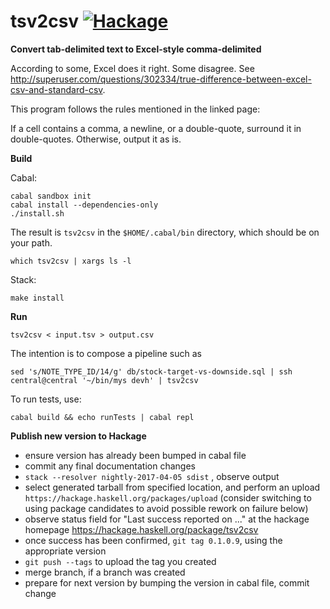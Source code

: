 # tsv2csv [![Hackage](https://img.shields.io/hackage/v/tsv2csv.svg)](https://hackage.haskell.org/package/tsv2csv) 

**Convert tab-delimited text to Excel-style comma-delimited**

According to some, Excel does it right. Some disagree. See
http://superuser.com/questions/302334/true-difference-between-excel-csv-and-standard-csv.

This program follows the rules mentioned in the linked page:

If a cell contains a comma, a newline, or a double-quote, surround it in double-quotes.
Otherwise, output it as is.

**Build**

Cabal:

```
cabal sandbox init
cabal install --dependencies-only
./install.sh
```

The result is `tsv2csv` in the `$HOME/.cabal/bin` directory,
which should be on your path.

```
which tsv2csv | xargs ls -l
```

Stack:

```
make install
```

**Run**

```
tsv2csv < input.tsv > output.csv
```

The intention is to compose a pipeline such as

```
sed 's/NOTE_TYPE_ID/14/g' db/stock-target-vs-downside.sql | ssh central@central '~/bin/mys devh' | tsv2csv
```

To run tests, use:

```
cabal build && echo runTests | cabal repl
```

**Publish new version to Hackage**

* ensure version has already been bumped in cabal file
* commit any final documentation changes
* `stack --resolver nightly-2017-04-05 sdist` , observe output
* select generated tarball from specified location, and perform an upload `https://hackage.haskell.org/packages/upload` (consider switching to using package candidates to avoid possible rework on failure below)
* observe status field for "Last success reported on ..." at the hackage homepage https://hackage.haskell.org/package/tsv2csv
* once success has been confirmed, `git tag 0.1.0.9`, using the appropriate version
* `git push --tags` to upload the tag you created
* merge branch, if a branch was created
* prepare for next version by bumping the version in cabal file, commit change
